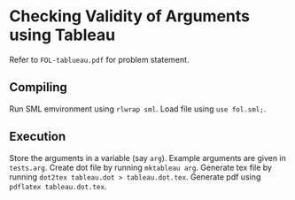 # Checking Validity of Arguments using Tableau
Refer to `FOL-tablueau.pdf` for problem statement.

## Compiling
Run SML emvironment using `rlwrap sml`. Load file using `use fol.sml;`.

## Execution
Store the arguments in a variable (say `arg`). Example arguments are given in `tests.arg`. Create dot file by running `mktableau arg`.
Generate tex file by running `dot2tex tableau.dot > tableau.dot.tex`. Generate pdf using `pdflatex tableau.dot.tex`.
